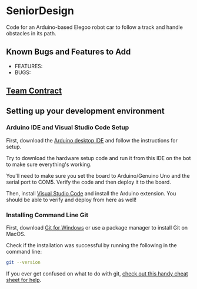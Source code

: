 # SeniorDesign
Code for an Arduino-based Elegoo robot car to follow a track and handle obstacles in its path. 

## Known Bugs and Features to Add
- FEATURES: 
- BUGS: 

## [Team Contract](https://docs.google.com/document/d/1qSgGlHly_AZ_SWpHDw8KOmh2b5Dciv_2l8BiG0txpeQ/edit)

## Setting up your development environment

### Arduino IDE and Visual Studio Code Setup

First, download the [Arduino desktop IDE](https://www.arduino.cc/en/main/software) and follow the instructions for setup.

Try to download the hardware setup code and run it from this IDE on the bot to make sure everything's working.

You'll need to make sure you set the board to Arduino/Genuino Uno and the serial port to COM5. Verify the code and then deploy it to the board.

Then, install [Visual Studio Code](https://code.visualstudio.com/Download) and install the Arduino extension. You should be able to verify and deploy from here as well!

### Installing Command Line Git

First, download [Git for Windows](https://git-scm.com/download/win) or use a package manager to install Git on MacOS.

Check if the installation was successful by running the following in the command line: 
```bash
git --version
```

If you ever get confused on what to do with git, [check out this handy cheat sheet for help](https://github.github.com/training-kit/downloads/github-git-cheat-sheet.pdf).
